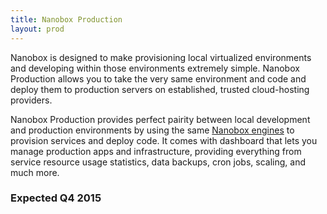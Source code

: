 ```yaml
---
title: Nanobox Production
layout: prod
---
```


Nanobox is designed to make provisioning local virtualized environments and developing within those environments extremely simple. Nanobox Production allows you to take the very same environment and code and deploy them to production servers on established, trusted cloud-hosting providers.

Nanobox Production provides perfect pairity between local development and production environments by using the same [Nanobox engines](/getting-started/) to provision services and deploy code. It comes with dashboard that lets you manage production apps and infrastructure, providing everything from service resource usage statistics, data backups, cron jobs, scaling, and much more.

### Expected Q4 2015